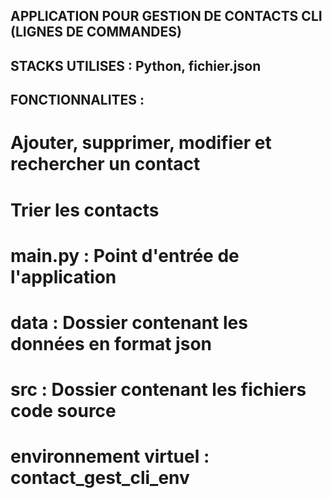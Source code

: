 ## APPLICATION POUR GESTION DE CONTACTS CLI (LIGNES DE COMMANDES)

## STACKS UTILISES : Python, fichier.json

## FONCTIONNALITES :

# Ajouter, supprimer, modifier et rechercher un contact

# Trier les contacts

# main.py : Point d'entrée de l'application

# data : Dossier contenant les données en format json

# src : Dossier contenant les fichiers code source

# environnement virtuel : contact_gest_cli_env
